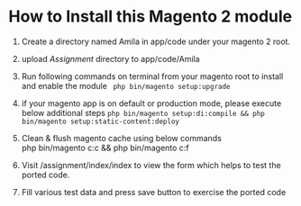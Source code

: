 # How to Install this Magento 2 module

1.  Create a directory named Amila in app/code under your magento 2 root. 
    
2.  upload _Assignment_ directory to app/code/Amila
    
3.  Run following commands on terminal from your magento root to install and enable the module
   ` php bin/magento setup:upgrade`
    
4. if your magento app is on default or production mode,  please execute below additional steps
   `php bin/magento setup:di:compile && php bin/magento setup:static-content:deploy`
   
5. Clean & flush magento cache using below commands    
   php bin/magento c:c && php bin/magento c:f
   
5. Visit <your magento base url>/assignment/index/index to view the form which helps to test the ported code.
5. Fill various test data and press save button to exercise the ported code 
    
